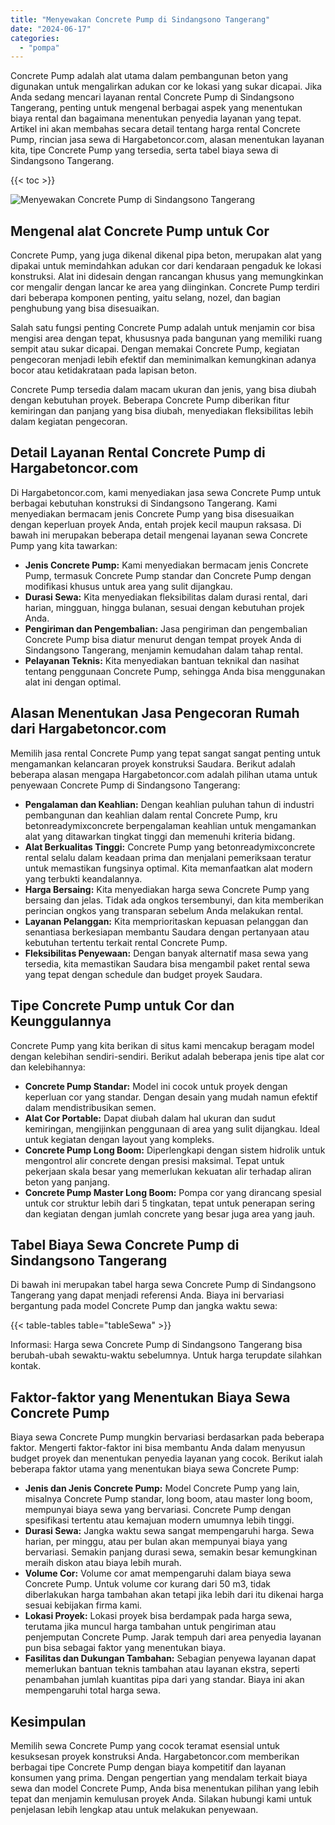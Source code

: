 ```yaml
---
title: "Menyewakan Concrete Pump di Sindangsono Tangerang"
date: "2024-06-17"
categories: 
  - "pompa"
---
```




Concrete Pump adalah alat utama dalam pembangunan beton yang digunakan untuk mengalirkan adukan cor ke lokasi yang sukar dicapai. Jika Anda sedang mencari layanan rental Concrete Pump di Sindangsono Tangerang, penting untuk mengenal berbagai aspek yang menentukan biaya rental dan bagaimana menentukan penyedia layanan yang tepat. Artikel ini akan membahas secara detail tentang harga rental Concrete Pump, rincian jasa sewa di Hargabetoncor.com, alasan menentukan layanan kita, tipe Concrete Pump yang tersedia, serta tabel biaya sewa di Sindangsono Tangerang.

{{< toc >}}

![Menyewakan Concrete Pump di Sindangsono Tangerang](https://hargareadymixid.github.io/pompa/concrete-pump%20(21).png)

## Mengenal alat Concrete Pump untuk Cor

Concrete Pump, yang juga dikenal dikenal pipa beton, merupakan alat yang dipakai untuk memindahkan adukan cor dari kendaraan pengaduk ke lokasi konstruksi. Alat ini didesain dengan rancangan khusus yang memungkinkan cor mengalir dengan lancar ke area yang diinginkan. Concrete Pump terdiri dari beberapa komponen penting, yaitu selang, nozel, dan bagian penghubung yang bisa disesuaikan.

Salah satu fungsi penting Concrete Pump adalah untuk menjamin cor bisa mengisi area dengan tepat, khususnya pada bangunan yang memiliki ruang sempit atau sukar dicapai. Dengan memakai Concrete Pump, kegiatan pengecoran menjadi lebih efektif dan meminimalkan kemungkinan adanya bocor atau ketidakrataan pada lapisan beton.

Concrete Pump tersedia dalam macam ukuran dan jenis, yang bisa diubah dengan kebutuhan proyek. Beberapa Concrete Pump diberikan fitur kemiringan dan panjang yang bisa diubah, menyediakan fleksibilitas lebih dalam kegiatan pengecoran.

## Detail Layanan Rental Concrete Pump di Hargabetoncor.com

Di Hargabetoncor.com, kami menyediakan jasa sewa Concrete Pump untuk berbagai kebutuhan konstruksi di Sindangsono Tangerang. Kami menyediakan bermacam jenis Concrete Pump yang bisa disesuaikan dengan keperluan proyek Anda, entah projek kecil maupun raksasa. Di bawah ini merupakan beberapa detail mengenai layanan sewa Concrete Pump yang kita tawarkan:

- **Jenis Concrete Pump:** Kami menyediakan bermacam jenis Concrete Pump, termasuk Concrete Pump standar dan Concrete Pump dengan modifikasi khusus untuk area yang sulit dijangkau.
- **Durasi Sewa:** Kita menyediakan fleksibilitas dalam durasi rental, dari harian, mingguan, hingga bulanan, sesuai dengan kebutuhan projek Anda.
- **Pengiriman dan Pengembalian:** Jasa pengiriman dan pengembalian Concrete Pump bisa diatur menurut dengan tempat proyek Anda di Sindangsono Tangerang, menjamin kemudahan dalam tahap rental.
- **Pelayanan Teknis:** Kita menyediakan bantuan teknikal dan nasihat tentang penggunaan Concrete Pump, sehingga Anda bisa menggunakan alat ini dengan optimal.

## Alasan Menentukan Jasa Pengecoran Rumah dari Hargabetoncor.com

Memilih jasa rental Concrete Pump yang tepat sangat sangat penting untuk mengamankan kelancaran proyek konstruksi Saudara. Berikut adalah beberapa alasan mengapa Hargabetoncor.com adalah pilihan utama untuk penyewaan Concrete Pump di Sindangsono Tangerang:

- **Pengalaman dan Keahlian:** Dengan keahlian puluhan tahun di industri pembangunan dan keahlian dalam rental Concrete Pump, kru betonreadymixconcrete berpengalaman keahlian untuk mengamankan alat yang ditawarkan tingkat tinggi dan memenuhi kriteria bidang.
- **Alat Berkualitas Tinggi:** Concrete Pump yang betonreadymixconcrete rental selalu dalam keadaan prima dan menjalani pemeriksaan teratur untuk memastikan fungsinya optimal. Kita memanfaatkan alat modern yang terbukti keandalannya.
- **Harga Bersaing:** Kita menyediakan harga sewa Concrete Pump yang bersaing dan jelas. Tidak ada ongkos tersembunyi, dan kita memberikan perincian ongkos yang transparan sebelum Anda melakukan rental.
- **Layanan Pelanggan:** Kita memprioritaskan kepuasan pelanggan dan senantiasa berkesiapan membantu Saudara dengan pertanyaan atau kebutuhan tertentu terkait rental Concrete Pump.
- **Fleksibilitas Penyewaan:** Dengan banyak alternatif masa sewa yang tersedia, kita memastikan Saudara bisa mengambil paket rental sewa yang tepat dengan schedule dan budget proyek Saudara.

## Tipe Concrete Pump untuk Cor dan Keunggulannya

Concrete Pump yang kita berikan di situs kami mencakup beragam model dengan kelebihan sendiri-sendiri. Berikut adalah beberapa jenis tipe alat cor dan kelebihannya:

- **Concrete Pump Standar:** Model ini cocok untuk proyek dengan keperluan cor yang standar. Dengan desain yang mudah namun efektif dalam mendistribusikan semen.
- **Alat Cor Portable:** Dapat diubah dalam hal ukuran dan sudut kemiringan, mengijinkan penggunaan di area yang sulit dijangkau. Ideal untuk kegiatan dengan layout yang kompleks.
- **Concrete Pump Long Boom:** Diperlengkapi dengan sistem hidrolik untuk mengontrol alir concrete dengan presisi maksimal. Tepat untuk pekerjaan skala besar yang memerlukan kekuatan alir terhadap aliran beton yang panjang.
- **Concrete Pump Master Long Boom:** Pompa cor yang dirancang spesial untuk cor struktur lebih dari 5 tingkatan, tepat untuk penerapan sering dan kegiatan dengan jumlah concrete yang besar juga area yang jauh.

## Tabel Biaya Sewa Concrete Pump di Sindangsono Tangerang

Di bawah ini merupakan tabel harga sewa Concrete Pump di Sindangsono Tangerang yang dapat menjadi referensi Anda. Biaya ini bervariasi bergantung pada model Concrete Pump dan jangka waktu sewa:

{{< table-tables table="tableSewa" >}}

Informasi: Harga sewa Concrete Pump di Sindangsono Tangerang bisa berubah-ubah sewaktu-waktu sebelumnya. Untuk harga terupdate silahkan kontak.

## Faktor-faktor yang Menentukan Biaya Sewa Concrete Pump

Biaya sewa Concrete Pump mungkin bervariasi berdasarkan pada beberapa faktor. Mengerti faktor-faktor ini bisa membantu Anda dalam menyusun budget proyek dan menentukan penyedia layanan yang cocok. Berikut ialah beberapa faktor utama yang menentukan biaya sewa Concrete Pump:

- **Jenis dan Jenis Concrete Pump:** Model Concrete Pump yang lain, misalnya Concrete Pump standar, long boom, atau master long boom, mempunyai biaya sewa yang bervariasi. Concrete Pump dengan spesifikasi tertentu atau kemajuan modern umumnya lebih tinggi.
- **Durasi Sewa:** Jangka waktu sewa sangat mempengaruhi harga. Sewa harian, per minggu, atau per bulan akan mempunyai biaya yang bervariasi. Semakin panjang durasi sewa, semakin besar kemungkinan meraih diskon atau biaya lebih murah.
- **Volume Cor:** Volume cor amat mempengaruhi dalam biaya sewa Concrete Pump. Untuk volume cor kurang dari 50 m3, tidak diberlakukan harga tambahan akan tetapi jika lebih dari itu dikenai harga sesuai kebijakan firma kami.
- **Lokasi Proyek:** Lokasi proyek bisa berdampak pada harga sewa, terutama jika muncul harga tambahan untuk pengiriman atau penjemputan Concrete Pump. Jarak tempuh dari area penyedia layanan pun bisa sebagai faktor yang menentukan biaya.
- **Fasilitas dan Dukungan Tambahan:** Sebagian penyewa layanan dapat memerlukan bantuan teknis tambahan atau layanan ekstra, seperti penambahan jumlah kuantitas pipa dari yang standar. Biaya ini akan mempengaruhi total harga sewa.

## Kesimpulan

Memilih sewa Concrete Pump yang cocok teramat esensial untuk kesuksesan proyek konstruksi Anda. Hargabetoncor.com memberikan berbagai tipe Concrete Pump dengan biaya kompetitif dan layanan konsumen yang prima. Dengan pengertian yang mendalam terkait biaya sewa dan model Concrete Pump, Anda bisa menentukan pilihan yang lebih tepat dan menjamin kemulusan proyek Anda. Silakan hubungi kami untuk penjelasan lebih lengkap atau untuk melakukan penyewaan.
